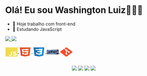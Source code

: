 # Olá! Eu sou Washington Luiz👨🏾‍🎓


- 🔭 Hoje trabalho com front-end
- 📝 Estudando JavaScript

 <div>
  <a href="https://github.com/Washington95">
  <img height="180em" src="https://github-readme-stats.vercel.app/api?username=Washington95&show_icons=true&theme=slateorange&include_all_commits=true&count_private=true"/>
  <img height="180em" src="https://github-readme-stats.vercel.app/api/top-langs/?username=Washington95&layout=compact&langs_count=7&theme=slateorange"/>
 </div>
  
 <div style="display: inline_block"><br>
  <img align="center" alt="Washington-Js" height="30" width="40" src="https://raw.githubusercontent.com/devicons/devicon/master/icons/javascript/javascript-plain.svg">
  <img align="center" alt="Washington-HTML" height="30" width="40" src="https://raw.githubusercontent.com/devicons/devicon/master/icons/html5/html5-original.svg">
  <img align="center" alt="Washington-CSS" height="30" width="40" src="https://raw.githubusercontent.com/devicons/devicon/master/icons/css3/css3-original.svg">
  <img align="center" alt="Washington-php" height="30" width="40" src="https://github.com/devicons/devicon/blob/master/icons/php/php-original.svg">
  <img align="center" alt="Washington-git" height="30" width="40" src="https://github.com/devicons/devicon/blob/master/icons/git/git-original.svg">
 </div>
  
  ## 
  <div> 
  <div align="center"> 
  <a href="https://www.linkedin.com/in/washington-luiz-039a5420b/" target="_blank"><img src="https://img.shields.io/badge/LinkedIn-0077B5?style=for-the-badge&logo=linkedin&logoColor=white" target="_blank"></a>
  <a href="mailto:luizwashington337@gmail.com" target="_blank"><img src="https://img.shields.io/badge/Gmail-D14836?style=for-the-badge&logo=gmail&logoColor=white" target="_blank"></a>
 	<a href="https://api.whatsapp.com/send?phone=5512982231452" target="_blank"><img src="https://img.shields.io/badge/WhatsApp-25D366?style=for-the-badge&logo=whatsapp&logoColor=white" target="_blank"></a>
  <a href="https://t.me/wasluiz" target="_blank"><img src="https://img.shields.io/badge/Telegram-2CA5E0?style=for-the-badge&logo=telegram&logoColor=white" target="_blank"></a>
</div>

